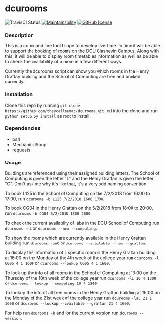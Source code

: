 # dcurooms

![TravisCI Status](https://travis-ci.org/theycallmemac/dcurooms.svg?branch=master) [![Maintainability](https://api.codeclimate.com/v1/badges/d41179565d12397e7438/maintainability)](https://codeclimate.com/github/theycallmemac/dcurooms/maintainability) [![GitHub license](https://img.shields.io/github/license/theycallmemac/dcurooms.svg)](https://github.com/theycallmemac/dcurooms/blob/master/LICENSE)

### Description
This is a command line tool I hope to develop overtime. In time it will be able to support the booking of rooms on the DCU Glasnevin Campus. Along with this, it will be able to display room timetables information as well as be able to check the availability of a room in a few different ways.

Currently the dcurooms script can show you which rooms in the Henry Grattan building and the School of Computing are free and booked currently.


### Installation
Clone this repo by running ```git clone https://github.com/theycallmemac/dcurooms.git```.
cd into the clone and run ```python setup.py install``` as root to install.


### Dependencies
 - bs4
 - MechanicalSoup
 - requests


### Usage
Buildings are referenced using their assigned building letters. The School of Computing is given the letter "L" and the Henry Grattan is given the letter "C". Don't ask me why it's like that, it's a very odd naming convention.

To book L125 in the School of Computing on the 7/2/2018 from 16:00 to 17:00, run ```dcurooms -b L125 7/2/2018 1600 1700```.

To book CG04 in the Henry Grattan on the 5/2/2018 from 18:00 to 20:00, run ```dcurooms -b CG04 5/2/2018 1800 2000```.

To check the current availabilty of labs in the DCU School of Computing run ```dcurooms -nL``` or ```dcurooms --now --computing```.

To show the rooms which are currently available in the Henry Grattan building run ```dcurooms -anC``` or ```dcurooms --available --now --grattan```.

To display the information of a specific room in the Henry Grattan building at 16:00 on the Monday of the 4th week of the college year run ```dcurooms -l CG05 4 1 1600``` or ```dcurooms --lookup CG05 4 1 1600```.

To look up the info of all rooms in the School of Computing at 13:00 on the Thursday of the 10th week of the college year run ```dcurooms -lL 10 4 1300``` or ```dcurooms --lookup --computing 10 4 1300```

To lookup the info of all free rooms in the Henry Grattan building at 16:00 on the Monday of the 21st week of the college year run ```dcurooms -laC 21 1 1600``` or ```dcurooms --lookup --available --grattan 21 4 1600```.

For help run ```dcurooms -h``` and for the current version run ```dcurooms --version```.
